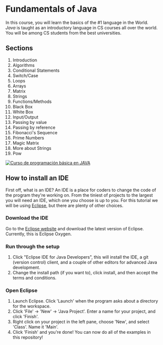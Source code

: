 # Fundamentals of Java
In this course, you will learn the basics of the #1 language in the World. *Java* is taught as an introductory language in CS courses all over the world. You will be among CS students from the best universities.

## Sections
1. Introduction
2. Algorithms
3. Conditional Statements
4. Switch/Case
5. Loops
6. Arrays
7. Matrix
8. Strings
10. Functions/Methods
11. Black Box
12. White Box
13. Input/Output
14. Passing by value
15. Passing by reference
16. Fibonacci's Sequence
17. Prime Numbers
18. Magic Matrix
19. More about Strings
20. Pow

[![Curso de programación básica en JAVA](https://img.youtube.com/vi/Ztr7_sNmSQI/0.jpg)](https://www.youtube.com/watch?v=Ztr7_sNmSQI&list=PLQ1ShaTNqthL1w5LSw5l7CbjCu5xiKQsA)

## How to install an IDE
First off, what is an IDE? An IDE is a place for coders to change the code of the program they're
working on. From the tiniest of projects to the largest you will need an IDE, which one you choose is up to you. For this tutorial we will be using [Eclipse](https://www.eclipse.org), but there are plenty of other choices.

### Download the IDE
Go to the [Eclipse website](https://www.eclipse.org/downloads/) and download the latest version of Eclipse. Currently, this is Eclipse Oxygen.

### Run through the setup
1) Click "Eclipse IDE for Java Developers", this will install the IDE, a git (version control) client, and a couple of other editors for advanced Java development.
2) Change the install path (if you want to), click install, and then accept the terms and conditions.

### Open Eclipse
1) Launch Eclipse. Click 'Launch' when the program asks about a directory for the workspace.
2) Click 'File' -> 'New' -> 'Java Project'. Enter a name for your project, and click 'Finish'.
3) Right click on your project in the left pane, choose 'New', and select 'Class'. Name it 'Main'.
4) Click 'Finish' and you're done! You can now do all of the examples in this repository!
